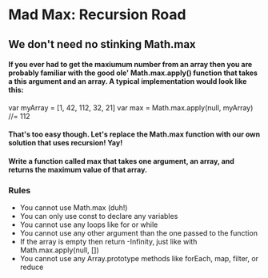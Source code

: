 # Mad Max: Recursion Road

## We don't need no stinking Math.max

#### If you ever had to get the maxiumum number from an array then you are probably familiar with the good ole' Math.max.apply() function that takes a this argument and an array. A typical implementation would look like this:

var myArray = [1, 42, 112, 32, 21]
var max = Math.max.apply(null, myArray) //= 112

#### That's too easy though. Let's replace the Math.max function with our own solution that uses recursion! Yay!

#### Write a function called max that takes one argument, an array, and returns the maximum value of that array.

### Rules

- You cannot use Math.max (duh!)
- You can only use const to declare any variables
- You cannot use any loops like for or while
- You cannot use any other argument than the one passed to the function
- If the array is empty then return -Infinity, just like with Math.max.apply(null, [])
- You cannot use any Array.prototype methods like forEach, map, filter, or reduce
